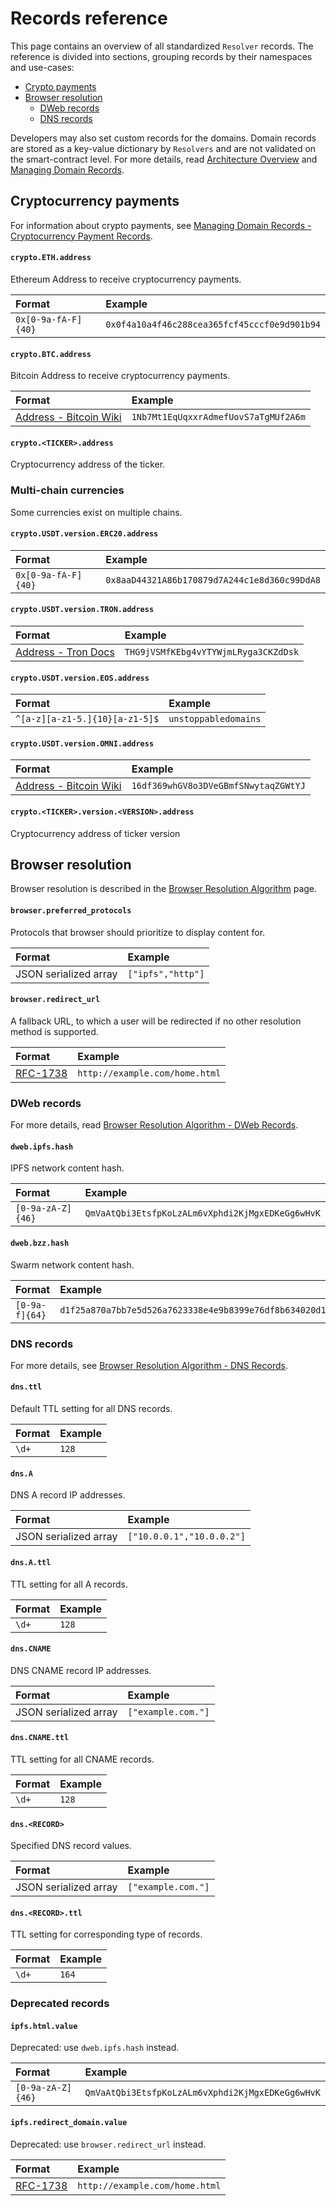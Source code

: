 # Records reference

This page contains an overview of all standardized `Resolver` records. The reference is divided into sections, grouping records by their namespaces and use-cases:

- [Crypto payments](records-reference.md#cryptocurrency-payments)
- [Browser resolution](records-reference.md#browser-resolution)
  - [DWeb records](records-reference.md#dweb-records)
  - [DNS records](records-reference.md#dns-records)

Developers may also set custom records for the domains. Domain records are stored as a key-value dictionary by `Resolvers` and are not validated on the smart-contract level. For more details, read [Architecture Overview](architecture-overview.md#resolver) and [Managing Domain Records](../managing-domains/managing-domain-records.md).

## Cryptocurrency payments

For information about crypto payments, see [Managing Domain Records - Cryptocurrency Payment Records](../managing-domains/managing-domain-records.md#crypto-payment-records).

#### `crypto.ETH.address`

Ethereum Address to receive cryptocurrency payments.

| Format              | Example                                      |
| :------------------ | :------------------------------------------- |
| `0x[0-9a-fA-F]{40}` | `0x0f4a10a4f46c288cea365fcf45cccf0e9d901b94` |

#### `crypto.BTC.address`

Bitcoin Address to receive cryptocurrency payments.

| Format                                                                                                                                      | Example                              |
| :------------------------------------------------------------------------------------------------------------------------------------------ | :----------------------------------- |
| [Address - Bitcoin Wiki](https://en.bitcoin.it/wiki/Address#:~:text=A%20Bitcoin%20address%2C%20or%20simply,by%20any%20user%20of%20Bitcoin.) | `1Nb7Mt1EqUqxxrAdmefUovS7aTgMUf2A6m` |

#### `crypto.<TICKER>.address`

Cryptocurrency address of the ticker.

### Multi-chain currencies

Some currencies exist on multiple chains.

#### `crypto.USDT.version.ERC20.address`

| Format                              | Example                                      |
| :---------------------------------- | :------------------------------------------- |
| `0x[0-9a-fA-F]{40}`                 | `0x8aaD44321A86b170879d7A244c1e8d360c99DdA8` |

#### `crypto.USDT.version.TRON.address`

| Format                              | Example                                       |
| :---------------------------------- | :-------------------------------------------  |
| [Address - Tron Docs](https://developers.tron.network/docs/account#address-format)  | `THG9jVSMfKEbg4vYTYWjmLRyga3CKZdDsk` |

#### `crypto.USDT.version.EOS.address`

| Format                              | Example                                      |
| :---------------------------------- | :------------------------------------------- |
| `^[a-z][a-z1-5.]{10}[a-z1-5]$`      | `unstoppabledomains`                         |

#### `crypto.USDT.version.OMNI.address`

| Format                              | Example                                      |
| :---------------------------------- | :------------------------------------------- |
| [Address - Bitcoin Wiki](https://en.bitcoin.it/wiki/Address#:~:text=A%20Bitcoin%20address%2C%20or%20simply,by%20any%20user%20of%20Bitcoin.) | `16df369whGV8o3DVeGBmfSNwytaqZGWtYJ` |

#### `crypto.<TICKER>.version.<VERSION>.address`

Cryptocurrency address of ticker version

## Browser resolution

Browser resolution is described in the [Browser Resolution Algorithm](../browser-resolution/browser-resolution-algorithm.md) page.

#### `browser.preferred_protocols`

Protocols that browser should prioritize to display content for.

| Format                | Example           |
| :-------------------- | :---------------- |
| JSON serialized array | `["ipfs","http"]` |

#### `browser.redirect_url`

A fallback URL, to which a user will be redirected if no other resolution method is supported.

| Format                                          | Example                        |
| :---------------------------------------------- | :----------------------------- |
| [RFC-1738](https://tools.ietf.org/html/rfc1738) | `http://example.com/home.html` |

### DWeb records

For more details, read [Browser Resolution Algorithm - DWeb Records](../browser-resolution/browser-resolution-algorithm.md#distributed-web-records).

#### `dweb.ipfs.hash`

IPFS network content hash.

| Format            | Example                                          |
| :---------------- | :----------------------------------------------- |
| `[0-9a-zA-Z]{46}` | `QmVaAtQbi3EtsfpKoLzALm6vXphdi2KjMgxEDKeGg6wHvK` |

#### `dweb.bzz.hash`

Swarm network content hash.

| Format         | Example                                                            |
| :------------- | :----------------------------------------------------------------- |
| `[0-9a-f]{64}` | `d1f25a870a7bb7e5d526a7623338e4e9b8399e76df8b634020d11d969594f24a` |

### DNS records

For more details, see [Browser Resolution Algorithm - DNS Records](../browser-resolution/browser-resolution-algorithm.md#dns-records).

#### `dns.ttl`

Default TTL setting for all DNS records.

| Format | Example |
| :----- | :------ |
| `\d+`  | `128`   |

#### `dns.A`

DNS A record IP addresses.

| Format                | Example                   |
| :-------------------- | :------------------------ |
| JSON serialized array | `["10.0.0.1","10.0.0.2"]` |

#### `dns.A.ttl`

TTL setting for all A records.

| Format | Example |
| :----- | :------ |
| `\d+`  | `128`   |

#### `dns.CNAME`

DNS CNAME record IP addresses.

| Format                | Example            |
| :-------------------- | :----------------- |
| JSON serialized array | `["example.com."]` |

#### `dns.CNAME.ttl`

TTL setting for all CNAME records.

| Format | Example |
| :----- | :------ |
| `\d+`  | `128`   |

#### `dns.<RECORD>`

Specified DNS record values.

| Format                | Example            |
| :-------------------- | :----------------- |
| JSON serialized array | `["example.com."]` |

#### `dns.<RECORD>.ttl`

TTL setting for corresponding type of records.

| Format | Example |
| :----- | :------ |
| `\d+`  | `164`   |

### Deprecated records

#### `ipfs.html.value`

Deprecated: use `dweb.ipfs.hash` instead.

| Format            | Example                                          |
| :---------------- | :----------------------------------------------- |
| `[0-9a-zA-Z]{46}` | `QmVaAtQbi3EtsfpKoLzALm6vXphdi2KjMgxEDKeGg6wHvK` |

#### `ipfs.redirect_domain.value`

Deprecated: use `browser.redirect_url` instead.

| Format                                          | Example                        |
| :---------------------------------------------- | :----------------------------- |
| [RFC-1738](https://tools.ietf.org/html/rfc1738) | `http://example.com/home.html` |
